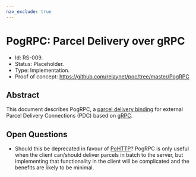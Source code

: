 ```yaml
---
nav_exclude: true
---
```

# PogRPC: Parcel Delivery over gRPC

- Id: RS-009.
- Status: Placeholder.
- Type: Implementation.
- Proof of concept: https://github.com/relaynet/poc/tree/master/PogRPC

## Abstract

This document describes PogRPC, a [parcel delivery binding](rs000-core.md#parcel-delivery-binding) for external Parcel Delivery Connections (PDC) based on [gRPC](https://grpc.io/).

## Open Questions

- Should this be deprecated in favour of [PoHTTP](rs007-pohttp.md)? PogRPC is only useful when the client can/should deliver parcels in batch to the server, but implementing that functionality in the client will be complicated and the benefits are likely to be minimal.
